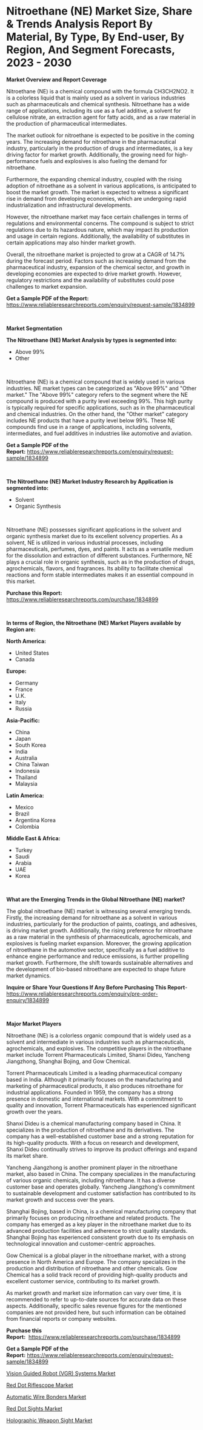 <p><h1>Nitroethane (NE) Market Size, Share & Trends Analysis Report By Material, By Type, By End-user, By Region, And Segment Forecasts, 2023 - 2030</h1></p><p><strong>Market Overview and Report Coverage</strong></p>
<p><p>Nitroethane (NE) is a chemical compound with the formula CH3CH2NO2. It is a colorless liquid that is mainly used as a solvent in various industries such as pharmaceuticals and chemical synthesis. Nitroethane has a wide range of applications, including its use as a fuel additive, a solvent for cellulose nitrate, an extraction agent for fatty acids, and as a raw material in the production of pharmaceutical intermediates.</p><p>The market outlook for nitroethane is expected to be positive in the coming years. The increasing demand for nitroethane in the pharmaceutical industry, particularly in the production of drugs and intermediates, is a key driving factor for market growth. Additionally, the growing need for high-performance fuels and explosives is also fueling the demand for nitroethane.</p><p>Furthermore, the expanding chemical industry, coupled with the rising adoption of nitroethane as a solvent in various applications, is anticipated to boost the market growth. The market is expected to witness a significant rise in demand from developing economies, which are undergoing rapid industrialization and infrastructural developments.</p><p>However, the nitroethane market may face certain challenges in terms of regulations and environmental concerns. The compound is subject to strict regulations due to its hazardous nature, which may impact its production and usage in certain regions. Additionally, the availability of substitutes in certain applications may also hinder market growth.</p><p>Overall, the nitroethane market is projected to grow at a CAGR of 14.7% during the forecast period. Factors such as increasing demand from the pharmaceutical industry, expansion of the chemical sector, and growth in developing economies are expected to drive market growth. However, regulatory restrictions and the availability of substitutes could pose challenges to market expansion.</p></p>
<p><strong>Get a Sample PDF of the Report:</strong> <a href="https://www.reliableresearchreports.com/enquiry/request-sample/1834899">https://www.reliableresearchreports.com/enquiry/request-sample/1834899</a></p>
<p>&nbsp;</p>
<p><strong>Market Segmentation</strong></p>
<p><strong>The Nitroethane (NE) Market Analysis by types is segmented into:</strong></p>
<p><ul><li>Above 99%</li><li>Other</li></ul></p>
<p>&nbsp;</p>
<p><p>Nitroethane (NE) is a chemical compound that is widely used in various industries. NE market types can be categorized as "Above 99%" and "Other market." The "Above 99%" category refers to the segment where the NE compound is produced with a purity level exceeding 99%. This high purity is typically required for specific applications, such as in the pharmaceutical and chemical industries. On the other hand, the "Other market" category includes NE products that have a purity level below 99%. These NE compounds find use in a range of applications, including solvents, intermediates, and fuel additives in industries like automotive and aviation.</p></p>
<p><strong>Get a Sample PDF of the Report:</strong>&nbsp;<a href="https://www.reliableresearchreports.com/enquiry/request-sample/1834899">https://www.reliableresearchreports.com/enquiry/request-sample/1834899</a></p>
<p>&nbsp;</p>
<p><strong>The Nitroethane (NE) Market Industry Research by Application is segmented into:</strong></p>
<p><ul><li>Solvent</li><li>Organic Synthesis</li></ul></p>
<p>&nbsp;</p>
<p><p>Nitroethane (NE) possesses significant applications in the solvent and organic synthesis market due to its excellent solvency properties. As a solvent, NE is utilized in various industrial processes, including pharmaceuticals, perfumes, dyes, and paints. It acts as a versatile medium for the dissolution and extraction of different substances. Furthermore, NE plays a crucial role in organic synthesis, such as in the production of drugs, agrochemicals, flavors, and fragrances. Its ability to facilitate chemical reactions and form stable intermediates makes it an essential compound in this market.</p></p>
<p><strong>Purchase this Report:</strong>&nbsp; <a href="https://www.reliableresearchreports.com/purchase/1834899">https://www.reliableresearchreports.com/purchase/1834899</a></p>
<p>&nbsp;</p>
<p><strong>In terms of Region, the Nitroethane (NE) Market Players available by Region are:</strong></p>
<p>
    <p> <strong> North America: </strong>
        <ul>
            <li>United States</li>
            <li>Canada</li>
        </ul>
        </p> 
    <p> <strong> Europe: </strong>
        <ul>
            <li>Germany</li>
            <li>France</li>
            <li>U.K.</li>
            <li>Italy</li>
            <li>Russia</li>
        </ul>
        </p> 
    <p> <strong> Asia-Pacific: </strong>
        <ul>
            <li>China</li>
            <li>Japan</li>
            <li>South Korea</li>
            <li>India</li>
            <li>Australia</li>
            <li>China Taiwan</li>
            <li>Indonesia</li>
            <li>Thailand</li>
            <li>Malaysia</li>
        </ul>
        </p> 
    <p> <strong> Latin America: </strong>
        <ul>
            <li>Mexico</li>
            <li>Brazil</li>
            <li>Argentina Korea</li>
            <li>Colombia</li>
        </ul>
        </p> 
    <p> <strong> Middle East & Africa: </strong>
        <ul>
            <li>Turkey</li>
            <li>Saudi</li>
            <li>Arabia</li>
            <li>UAE</li>
            <li>Korea</li>
        </ul>
    </p>
    </p>
<p>&nbsp;</p>
<p><strong>What are the Emerging Trends in the Global Nitroethane (NE) market?</strong></p>
<p><p>The global nitroethane (NE) market is witnessing several emerging trends. Firstly, the increasing demand for nitroethane as a solvent in various industries, particularly for the production of paints, coatings, and adhesives, is driving market growth. Additionally, the rising preference for nitroethane as a raw material in the synthesis of pharmaceuticals, agrochemicals, and explosives is fueling market expansion. Moreover, the growing application of nitroethane in the automotive sector, specifically as a fuel additive to enhance engine performance and reduce emissions, is further propelling market growth. Furthermore, the shift towards sustainable alternatives and the development of bio-based nitroethane are expected to shape future market dynamics.</p></p>
<p><strong>Inquire or Share Your Questions If Any Before Purchasing This Report</strong>- <a href="https://www.reliableresearchreports.com/enquiry/pre-order-enquiry/1834899">https://www.reliableresearchreports.com/enquiry/pre-order-enquiry/1834899</a></p>
<p>&nbsp;</p>
<p><strong>Major Market Players</strong></p>
<p><p>Nitroethane (NE) is a colorless organic compound that is widely used as a solvent and intermediate in various industries such as pharmaceuticals, agrochemicals, and explosives. The competitive players in the nitroethane market include Torrent Pharmaceuticals Limited, Shanxi Dideu, Yancheng Jiangzhong, Shanghai Bojing, and Gow Chemical.</p><p>Torrent Pharmaceuticals Limited is a leading pharmaceutical company based in India. Although it primarily focuses on the manufacturing and marketing of pharmaceutical products, it also produces nitroethane for industrial applications. Founded in 1959, the company has a strong presence in domestic and international markets. With a commitment to quality and innovation, Torrent Pharmaceuticals has experienced significant growth over the years.</p><p>Shanxi Dideu is a chemical manufacturing company based in China. It specializes in the production of nitroethane and its derivatives. The company has a well-established customer base and a strong reputation for its high-quality products. With a focus on research and development, Shanxi Dideu continually strives to improve its product offerings and expand its market share.</p><p>Yancheng Jiangzhong is another prominent player in the nitroethane market, also based in China. The company specializes in the manufacturing of various organic chemicals, including nitroethane. It has a diverse customer base and operates globally. Yancheng Jiangzhong's commitment to sustainable development and customer satisfaction has contributed to its market growth and success over the years.</p><p>Shanghai Bojing, based in China, is a chemical manufacturing company that primarily focuses on producing nitroethane and related products. The company has emerged as a key player in the nitroethane market due to its advanced production facilities and adherence to strict quality standards. Shanghai Bojing has experienced consistent growth due to its emphasis on technological innovation and customer-centric approaches.</p><p>Gow Chemical is a global player in the nitroethane market, with a strong presence in North America and Europe. The company specializes in the production and distribution of nitroethane and other chemicals. Gow Chemical has a solid track record of providing high-quality products and excellent customer service, contributing to its market growth.</p><p>As market growth and market size information can vary over time, it is recommended to refer to up-to-date sources for accurate data on these aspects. Additionally, specific sales revenue figures for the mentioned companies are not provided here, but such information can be obtained from financial reports or company websites.</p></p>
<p><strong>Purchase this Report:</strong>&nbsp;&nbsp;<a href="https://www.reliableresearchreports.com/purchase/1834899">https://www.reliableresearchreports.com/purchase/1834899</a></p>
<p></p>
<p><strong>Get a Sample PDF of the Report:</strong>&nbsp;<a href="https://www.reliableresearchreports.com/enquiry/request-sample/1834899">https://www.reliableresearchreports.com/enquiry/request-sample/1834899</a></p>
<p><p><a href="https://medium.com/@melissahaag/vision-guided-robot-vgr-systems-market-size-and-market-trends-complete-industry-overview-2023-8eea7d044c6b">Vision Guided Robot (VGR) Systems Market</a></p><p><a href="https://www.linkedin.com/pulse/red-dot-riflescope-market-size-growth-forecast-from-2023/">Red Dot Riflescope Market</a></p><p><a href="https://medium.com/@piercehoppe2023/automatic-wire-bonders-market-competitive-analysis-market-trends-and-forecast-to-2030-9592b534e6a0">Automatic Wire Bonders Market</a></p><p><a href="https://www.linkedin.com/pulse/red-dot-sights-market-insights-players-forecast-till-2030/">Red Dot Sights Market</a></p><p><a href="https://www.linkedin.com/pulse/holographic-weapon-sight-market-challenges-opportunities/">Holographic Weapon Sight Market</a></p></p>